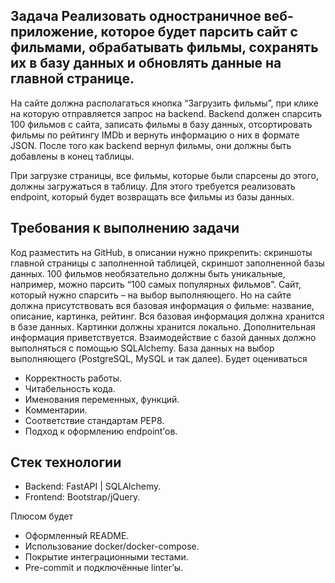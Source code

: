 ## Задача Реализовать одностраничное веб-приложение, которое будет парсить сайт с фильмами, обрабатывать фильмы, сохранять их в базу данных и обновлять данные на главной странице. 
На сайте должна располагаться кнопка “Загрузить фильмы”, при клике на которую отправляется 
запрос на backend. Backend должен спарсить 100 фильмов с сайта, записать фильмы в базу данных, 
отсортировать фильмы по рейтингу IMDb и вернуть информацию о них в формате JSON. 
После того как backend вернул фильмы, они должны быть добавлены в конец таблицы.

При загрузке страницы, все фильмы, которые были спарсены до этого, должны загружаться в таблицу. Для этого требуется реализовать endpoint, который будет возвращать все фильмы из базы данных.

## Требования к выполнению задачи

Код разместить на GitHub, в описании нужно прикрепить: скриншоты главной страницы с заполненной таблицей, скриншот заполненной базы данных. 100 фильмов необязательно должны быть уникальные, например, можно парсить “100 самых популярных фильмов”. Сайт, который нужно спарсить – на выбор выполняющего. Но на сайте должна присутствовать вся базовая информация о фильме: название, описание, картинка, рейтинг. Вся базовая информация должна хранится в базе данных. Картинки должны хранится локально. Дополнительная информация приветствуется. Взаимодействие с базой данных должно выполняться с помощью SQLAlchemy. База данных на выбор выполняющего (PostgreSQL, MySQL и так далее). Будет оцениваться

- Корректность работы.
- Читабельность кода.
- Именования переменных, функций.
- Комментарии.
- Соответствие стандартам PEP8.
- Подход к оформлению endpoint’ов.

## Стек технологии
- Backend: FastAPI | SQLAlchemy.
- Frontend: Bootstrap/jQuery.

Плюсом будет
- Оформленный README.
- Использование docker/docker-compose.
- Покрытие интеграционными тестами.
- Pre-commit и подключённые linter’ы.

